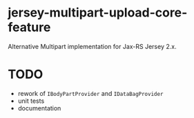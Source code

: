 # jersey-multipart-upload-core-feature

Alternative Multipart implementation for Jax-RS Jersey 2.x.


# TODO

 - rework of `IBodyPartProvider` and `IDataBagProvider` 
 - unit tests
 - documentation
 
